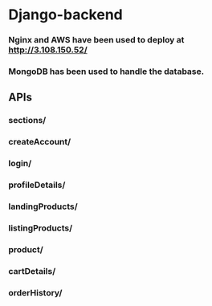# Django-backend

### Nginx and AWS have been used to deploy at http://3.108.150.52/
### MongoDB has been used to handle the database.

## APIs

### sections/
### createAccount/
### login/
### profileDetails/
### landingProducts/
### listingProducts/
### product/
### cartDetails/
### orderHistory/

